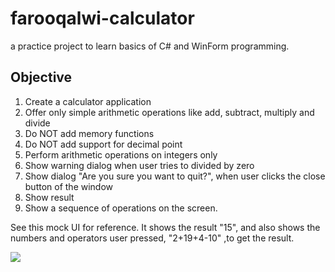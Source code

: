 # farooqalwi-calculator

a practice project to learn basics of C# and WinForm programming.

## Objective

1. Create a calculator application
1. Offer only simple arithmetic operations like add, subtract, multiply and divide
1. Do NOT add memory functions
1. Do NOT add support for decimal point
1. Perform arithmetic operations on integers only
1. Show warning dialog when user tries to divided by zero
1. Show dialog "Are you sure you want to quit?", when user clicks the close button of the window
1. Show result
1. Show a sequence of operations on the screen.

See this mock UI for reference. It shows the result "15", and also shows the numbers and operators user pressed, "2+19+4-10" ,to get the result.

![](https://i.imgur.com/2D86TnM.png)

